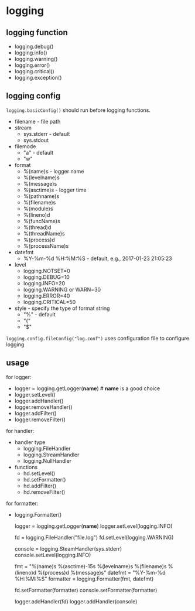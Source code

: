 # logging

## logging function

* logging.debug()
* logging.info()
* logging.warning()
* logging.error()
* logging.critical()
* logging.exception()

## logging config

`logging.basicConfig()` should run before logging functions.

* filename - file path
* stream
    * sys.stderr - default
    * sys.stdout
* filemode
    * "a" - default
    * "w"
* format
    * %(name)s - logger name
    * %(levelname)s
    * %(message)s
    * %(asctime)s - logger time
    * %(pathname)s
    * %(filename)s
    * %(module)s
    * %(lineno)d
    * %(funcName)s
    * %(thread)d
    * %(threadName)s
    * %(process)d
    * %(processName)s
* datefmt
    * %Y-%m-%d %H:%M:%S - default,  e.g., 2017-01-23 21:05:23
* level
    * logging.NOTSET=0
    * logging.DEBUG=10
    * logging.INFO=20
    * logging.WARNING or WARN=30
    * logging.ERROR=40
    * logging.CRITICAL=50
* style - specify the type of format string
    * "%" - default
    * "{"
    * "$"

`logging.config.fileConfig("log.conf")` uses configuration file to configure logging

## usage

for logger:

* logger = logging.getLogger(__name__) # __name__ is a good choice
* logger.setLevel()
* logger.addHandler()
* logger.removeHandler()
* logger.addFilter()
* logger.removeFilter()

for handler:

* handler type
    * logging.FileHandler
    * logging.StreamHandler
    * logging.NullHandler
* functions
    * hd.setLevel()
    * hd.setFormatter()
    * hd.addFilter()
    * hd.removeFilter()

for formatter:

* logging.Formatter()


    logger = logging.getLogger(__name__)
    logger.setLevel(logging.INFO)

    fd = logging.FileHandler("file.log")
    fd.setLevel(logging.WARNING)

    console = logging.SteamHandler(sys.stderr)
    console.setLevel(logging.INFO)

    fmt = "%(name)s %(asctime)-15s %(levelname)s %(filename)s %(lineno)d %(process)d %(message)s"
    datefmt = "%Y-%m-%d %H:%M:%S"
    formatter = logging.Formatter(fmt, datefmt)

    fd.setFormatter(formatter)
    console.setFormatter(formatter)

    logger.addHandler(fd)
    logger.addHandler(console)
